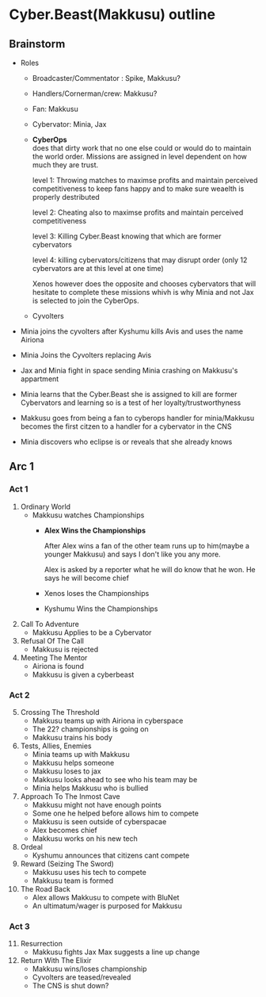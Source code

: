 # Cyber.Beast(Makkusu) outline
## Brainstorm

- Roles
  - Broadcaster/Commentator : Spike, Makkusu?
  - Handlers/Cornerman/crew: Makkusu?
  - Fan: Makkusu
  - Cybervator: Minia, Jax 
  - **CyberOps**  
    does that dirty work that no one else could or would do to maintain the world order. Missions are assigned in level dependent on how much they are trust.
    
    level 1: Throwing matches to maximse profits and maintain perceived competitiveness to keep fans happy and to make sure weaelth is properly destributed
    
    level 2: Cheating also to maximse profits and maintain perceived competitiveness
    
    level 3: Killing Cyber.Beast knowing that which are former cybervators
    
    level 4: killing cybervators/citizens that may disrupt order (only 12 cybervators are at this level at one time)
    
    Xenos however does the opposite and chooses cybervators that will hesitate to complete these missions whivh is why Minia and not Jax is selected to join the CyberOps.
  - Cyvolters
  


- Minia joins the cyvolters after Kyshumu kills Avis and uses the name Airiona

- Minia Joins the Cyvolters replacing Avis

- Jax and Minia fight in space sending Minia crashing on Makkusu's appartment

- Minia learns that the Cyber.Beast she is assigned to kill are former Cybervators and learning so is a test of her loyalty/trustworthyness

- Makkusu goes from being a fan to cyberops handler for minia/Makkusu becomes the first citzen to a handler for a cybervator in the CNS

- Minia discovers who eclipse is or reveals that she already knows

## Arc 1
###	Act 1
1. Ordinary World
	- Makkusu watches Championships
		- **Alex Wins the Championships**
		
			After Alex wins a fan of the other team runs up to him(maybe a younger Makkusu) and says I don't like you any more.

			Alex is asked by a reporter what he will do know that he won. He says he will become chief
		- Xenos loses the Championships
		- Kyshumu Wins the Championships
2. Call To Adventure 
	- Makkusu Applies to be a Cybervator
3. Refusal Of The Call
	- Makkusu is rejected
4. Meeting The Mentor
	- Airiona is found
	- Makkusu is given a cyberbeast
###	Act 2
5. Crossing The Threshold
	- Makkusu teams up with Airiona in cyberspace
	- The 22? championships is going on
	- Makkusu trains his body
6. Tests, Allies, Enemies
	- Minia teams up with Makkusu
	- Makkusu helps someone
	- Makkusu loses to jax 
	- Makkusu looks ahead to see who his team may be
	- Minia helps Makkusu who is bullied
7. Approach To The Inmost Cave
	- Makkusu might not have enough points
	- Some one he helped before allows him to compete
	- Makkusu is seen outside of cyberspacae
	- Alex becomes chief
	- Makkusu works on his new tech
8. Ordeal
	- Kyshumu announces that citizens cant compete
9. Reward (Seizing The Sword)
	- Makkusu uses his tech to compete
	- Makkusu team is formed
10. The Road Back
	- Alex allows Makkusu to compete with BluNet
	- An ultimatum/wager is purposed for Makkusu
###	Act 3
11. Resurrection
	- Makkusu fights Jax
		Max suggests a line up change
12. Return With The Elixir
	- Makkusu wins/loses championship
	- Cyvolters are teased/revealed
	- The CNS is shut down?
